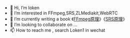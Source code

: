 - 👋 Hi, I’m loken
- 👀 I’m interested in FFmpeg,SRS,ZLMediakit,WebRTC
- 🌱 I’m currently writing a book 《[FFmpeg原理](https://ffmpeg.xianwaizhiyin.net/)》《[SRS原理](https://srs.xianwaizhiyin.net/)》
- 💞️ I’m looking to collaborate on ...
- 📫 How to reach me , search Loken1 in wechat

<!---
lokenetwork/lokenetwork is a ✨ special ✨ repository because its `README.md` (this file) appears on your GitHub profile.
You can click the Preview link to take a look at your changes.
--->
